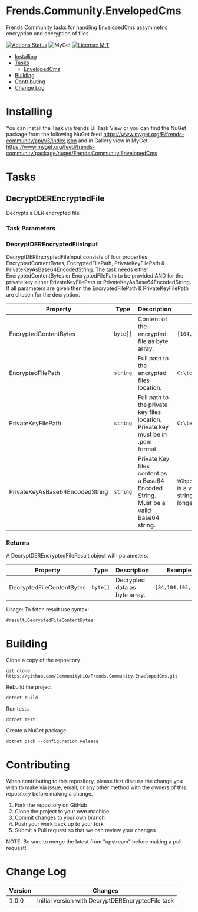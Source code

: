 # Frends.Community.EnvelopedCms

Frends Community tasks for handling EnvelopedCms assymmetric encryption and decryption of files

[![Actions Status](https://github.com/CommunityHiQ/Frends.Community.EnvelopedCms/workflows/PackAndPushAfterMerge/badge.svg)](https://github.com/CommunityHiQ/Frends.Community.EnvelopedCms/actions) ![MyGet](https://img.shields.io/myget/frends-community/v/Frends.Community.EnvelopedCms) [![License: MIT](https://img.shields.io/badge/License-MIT-yellow.svg)](https://opensource.org/licenses/MIT) 

- [Installing](#installing)
- [Tasks](#tasks)
     - [EnvelopedCms](#EnvelopedCms)
- [Building](#building)
- [Contributing](#contributing)
- [Change Log](#change-log)

# Installing

You can install the Task via frends UI Task View or you can find the NuGet package from the following NuGet feed
https://www.myget.org/F/frends-community/api/v3/index.json and in Gallery view in MyGet https://www.myget.org/feed/frends-community/package/nuget/Frends.Community.EnvelopedCms

# Tasks

## DecryptDEREncryptedFile

Decrypts a DER encrypted file

### Task Parameters

### DecryptDEREncryptedFileInput

DecryptDEREncryptedFileInput consists of four properties EncryptedContentBytes, EncryptedFilePath, PrivateKeyFilePath & PrivateKeyAsBase64EncodedString. 
The task needs either EncryptedContentBytes or EncryptedFilePath to be provided AND for the private key either PrivateKeyFilePath or PrivateKeyAsBase64EncodedString.
If all parameters are given then the EncryptedFilePath & PrivateKeyFilePath are chosen for the decryption.

| Property | Type | Description | Example |
| -------- | -------- | -------- | -------- |
| EncryptedContentBytes | `byte[]` | Content of the encrypted file as byte array. | `[104,84,105,115]` |
| EncryptedFilePath | `string` | Full path to the encrypted files location. | `C:\temp\encrypted_file.txt` |
| PrivateKeyFilePath | `string` | Full path to the private key files location. Private key must be in .pem format. | `C:\temp\privateKey.pem` |
| PrivateKeyAsBase64EncodedString | `string` | Private Key files content as a Base64 Encoded String. Must be a valid Base64 string. | `VGhpcyBpcyBhIHRlc3Q=` This is a valid Base64 encoded string but the string will be longer for the private key. |

### Returns

A DecryptDEREncryptedFileResult object with parameters.

| Property | Type | Description | Example |
| -------- | -------- | -------- | -------- |
| DecryptedFileContentBytes | `byte[]` | Decrypted data as byte array. | `[84,104,105,115]` |

Usage:
To fetch result use syntax:

`#result.DecryptedFileContentBytes`

# Building

Clone a copy of the repository

`git clone https://github.com/CommunityHiQ/Frends.Community.EnvelopedCms.git`

Rebuild the project

`dotnet build`

Run tests

`dotnet test`

Create a NuGet package

`dotnet pack --configuration Release`

# Contributing
When contributing to this repository, please first discuss the change you wish to make via issue, email, or any other method with the owners of this repository before making a change.

1. Fork the repository on GitHub
2. Clone the project to your own machine
3. Commit changes to your own branch
4. Push your work back up to your fork
5. Submit a Pull request so that we can review your changes

NOTE: Be sure to merge the latest from "upstream" before making a pull request!

# Change Log

| Version | Changes |
| ------- | ------- |
| 1.0.0   | Initial version with DecryptDEREncryptedFile task|
